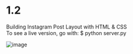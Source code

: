 # 1.2
Building Instagram Post Layout with HTML & CSS </br>
To see a live version, go with: $ python server.py </br>

![image](https://github.com/Navarroseb/1.2/assets/93394244/94749b19-1861-40d7-8a7d-451213eed9ab)

